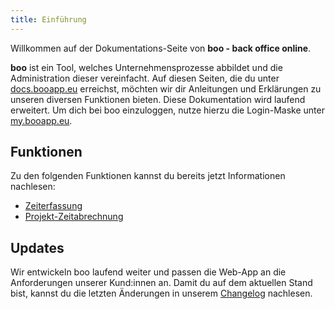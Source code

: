 ```yaml
---
title: Einführung
---
```


Willkommen auf der Dokumentations-Seite von **boo - back office online**.

**boo** ist ein Tool, welches Unternehmensprozesse abbildet und die Administration dieser vereinfacht. Auf diesen Seiten, die du unter [docs.booapp.eu](https://docs.booapp.eu) erreichst, möchten wir dir Anleitungen und Erklärungen zu unseren diversen Funktionen bieten. Diese Dokumentation wird laufend erweitert. Um dich bei boo einzuloggen, nutze hierzu die Login-Maske unter [my.booapp.eu](https://my.booapp.eu/).

## Funktionen

Zu den folgenden Funktionen kannst du bereits jetzt Informationen nachlesen:

- [Zeiterfassung](/zeiten/uebersicht)
- [Projekt-Zeitabrechnung](/abrechnungen/uebersicht)

## Updates

Wir entwickeln boo laufend weiter und passen die Web-App an die Anforderungen unserer Kund:innen an. Damit du auf dem aktuellen Stand bist, kannst du die letzten Änderungen in unserem [Changelog](/releases) nachlesen.
